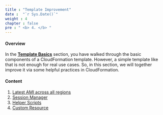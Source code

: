 ```yaml
---
title : "Template Improvement"
date :  "`r Sys.Date()`" 
weight : 4 
chapter : false
pre : " <b> 4. </b> "
---
```


#### Overview

In the **[Template Basics](/3-TemplateBasics)** section, you have walked through the basic components of a CloudFormation template. However, a simple template like that is not enough for real use cases. So, in this section, we will together improve it via some helpful practices in CloudFormation.

#### Content

1. [Latest AMI across all regions](4.1-LatestAmi/)
2. [Session Manager](4.2-SessionManager/)
3. [Helper Scripts](4.3-HelperScripts/)
4. [Custom Resource](4.4-CustomResource/)